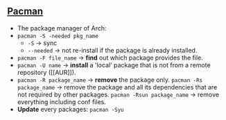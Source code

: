## [Pacman](https://wiki.archlinux.org/title/pacman)
- The package manager of Arch:
- `pacman -S -needed pkg_name`
	- `-S` -> sync
	- `--needed` -> not re-install if the package is already installed.
- `pacman -F file_name` -> **find** out which package provides the file.
- `pacman -U name` -> **install** a 'local' package that is not from a remote repository ([[AUR]]).
- `pacman -R package_name` -> **remove** the package only.
  `pacman -Rs package_name` -> remove the package and all its dependencies that are not required by other packages.
  `pacman -Rsun package_name` -> remove everything including conf files.
- **Update** every packages: `pacman -Syu`